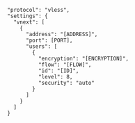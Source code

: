       "protocol": "vless",
      "settings": {
        "vnext": [
          {
            "address": "[ADDRESS]",
            "port": [PORT],
            "users": [
              {
                "encryption": "[ENCRYPTION]",
                "flow": "[FLOW]",
                "id": "[ID]",
                "level": 8,
                "security": "auto"
              }
            ]
          }
        ]
      }